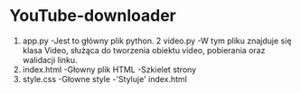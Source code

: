 # YouTube-downloader
1. app.py 
 -Jest to główny plik python.
2 video.py 
 -W tym pliku znajduje się klasa Video, służąca do tworzenia obiektu video, pobierania oraz walidacji linku. 
3. index.html
 -Głowny plik HTML
 -Szkielet strony
4. style.css
 -Głowne style 
 -'Styluje' index.html
  
